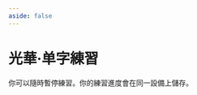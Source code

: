 ```yaml
---
aside: false
---
```

# 光華·单字練習

你可以隨時暫停練習。你的練習進度會在同一設備上儲存。

<script setup>
import Train from "@/train/CharTrain.vue"
import ZigenMap from "@/zigen/ZigenMap.vue"
</script>
<div class="zigen-font">
<Train name="light" chaifenUrl="/chaifen_zhu.csv" zigenUrl="/zigen-light.csv" :range="[0,1000]" :supplement="true" :ming='false'/>
</div>

<ZigenMap :default-scheme="'light'" column-min-width="1.5rem" />